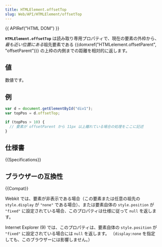```yaml
---
title: HTMLElement.offsetTop
slug: Web/API/HTMLElement/offsetTop
---
```


{{ APIRef("HTML DOM") }}

**`HTMLElement.offsetTop`** は読み取り専用プロパティで、現在の要素の外枠から、*最も近い位置にある*祖先要素である {{domxref("HTMLelement.offsetParent", "offsetParent")}} の上枠の内側までの距離を相対的に返します。

## 値

数値です。

## 例

```js
var d = document.getElementById("div1");
var topPos = d.offsetTop;

if (topPos > 10) {
  // 要素が offsetParent から 11px 以上離れている場合の処理をここに記述
}
```

## 仕様書

{{Specifications}}

## ブラウザーの互換性

{{Compat}}

Webkit では、要素が非表示である場合（この要素または任意の祖先の `style.display` が `"none"` である場合）、または要素自体の `style.position` が `"fixed"` に設定されている場合、このプロパティは仕様に従って `null` を返します。

Internet Explorer (9) では、このプロパティは、要素自体の `style.position` が `"fixed"` に設定されている場合には `null` を返します。
（`display:none` を指定しても、このブラウザーには影響しません。）
